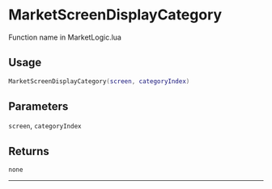 # MarketScreenDisplayCategory
Function name in MarketLogic.lua
## Usage
```lua
MarketScreenDisplayCategory(screen, categoryIndex)
```
## Parameters
`screen`, `categoryIndex`
## Returns
`none`

---